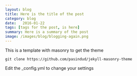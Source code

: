```yaml
---
layout: blog
title: Here is the title of the post
category: blog
date:   2016-01-22
tags: [tags for the post, is here]
summary: Here is a summary of the post
image: /images/blog/blogging-again.png
---
```


This is a template with masonry to get the theme

```
git clone https://github.com/pasindud/jekyll-masonry-theme
```

Edit the _config.yml to change your settings
